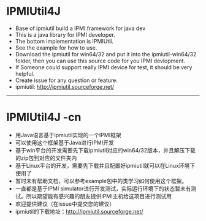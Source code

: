 # IPMIUtil4J
- Base of ipmiutil build a IPMI framework for java dev
- This is a java library for IPMI developer.
- The bottom implementation is IPMIUtil.
- See the example for how to use.
- Download the ipmiutil for win64/32 and put it into the ipmiutil-win64/32 folder, then you can use this source code for you IPMI devlopment.
- If Someone could support really IPMI device for test, it should be very helpful.
- Create issue for any question or feature.
- ipmiutil: http://ipmiutil.sourceforge.net/
---
# IPMIUtil4J -cn
- 用Java语言基于ipmiutil实现的一个IPMI框架
- 可以使用这个框架基于Java进行IPMI开发
- 基于win平台的开发需要先下载ipmiutil对应的win64/32版本，并且解压下载的zip包到对应的文件夹内
- 基于Linux平台的开发，需要先下载并且配置好ipmiutil就可以在Linux环境下使用了
- 暂时未有帮助文档，可以参考example包中的类学习如何使用这个框架。
- 一直都是基于IPMI simulator进行开发测试，实际运行环境下的状态暂未有测试。所以期望能有感兴趣的朋友提供IPMI主机给这项目进行测试用
- 欢迎提供建议（在issue中提交您的建议）
- ipmiutil的下载地址：http://ipmiutil.sourceforge.net/